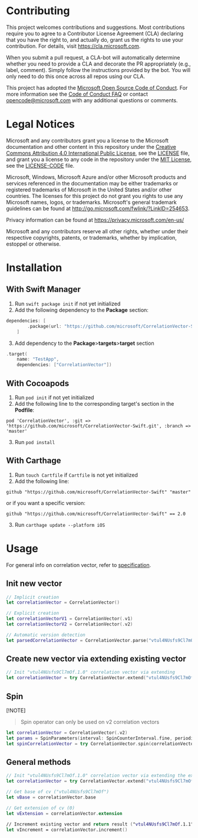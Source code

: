 
# Contributing

This project welcomes contributions and suggestions.  Most contributions require you to agree to a
Contributor License Agreement (CLA) declaring that you have the right to, and actually do, grant us
the rights to use your contribution. For details, visit https://cla.microsoft.com.

When you submit a pull request, a CLA-bot will automatically determine whether you need to provide
a CLA and decorate the PR appropriately (e.g., label, comment). Simply follow the instructions
provided by the bot. You will only need to do this once across all repos using our CLA.

This project has adopted the [Microsoft Open Source Code of Conduct](https://opensource.microsoft.com/codeofconduct/).
For more information see the [Code of Conduct FAQ](https://opensource.microsoft.com/codeofconduct/faq/) or
contact [opencode@microsoft.com](mailto:opencode@microsoft.com) with any additional questions or comments.

# Legal Notices

Microsoft and any contributors grant you a license to the Microsoft documentation and other content
in this repository under the [Creative Commons Attribution 4.0 International Public License](https://creativecommons.org/licenses/by/4.0/legalcode),
see the [LICENSE](LICENSE) file, and grant you a license to any code in the repository under the [MIT License](https://opensource.org/licenses/MIT), see the
[LICENSE-CODE](LICENSE-CODE) file.

Microsoft, Windows, Microsoft Azure and/or other Microsoft products and services referenced in the documentation
may be either trademarks or registered trademarks of Microsoft in the United States and/or other countries.
The licenses for this project do not grant you rights to use any Microsoft names, logos, or trademarks.
Microsoft's general trademark guidelines can be found at http://go.microsoft.com/fwlink/?LinkID=254653.

Privacy information can be found at https://privacy.microsoft.com/en-us/

Microsoft and any contributors reserve all other rights, whether under their respective copyrights, patents,
or trademarks, whether by implication, estoppel or otherwise.

# Installation

## With Swift Manager

1. Run `swift package init` if not yet initialized
2. Add the following dependency to the **Package** section:
```swift
dependencies: [
        .package(url: "https://github.com/microsoft/CorrelationVector-Swift.git", .branch("master"))
    ]
```
3. Add dependency to the **Package**>**targets**>**target** section
```swift
.target(
    name: "TestApp",
    dependencies: ["CorrelationVector"])
```

## With Cocoapods

1. Run `pod init` if not yet initialized
2. Add the following line to the corresponding target's section in the **Podfile**:
```
pod 'CorrelationVector', :git => 'https://github.com/microsoft/CorrelationVector-Swift.git', :branch => 'master'
```
3. Run `pod install`

## With Carthage

1. Run `touch Cartfile` if `Cartfile` is not yet initialized
2. Add the following line:
```
github "https://github.com/microsoft/CorrelationVector-Swift" "master"
```
or if you want a specific version:
```
github "https://github.com/microsoft/CorrelationVector-Swift" == 2.0
```
3. Run `carthage update --platform iOS`

# Usage

For general info on correlation vector, refer to [specification](https://github.com/microsoft/CorrelationVector/blob/master/cV%20-%202.1.md).

## Init new vector

```swift
// Implicit creation
let correlationVector = CorrelationVector()

// Explicit creation
let correlationVectorV1 = CorrelationVector(.v1)
let correlationVectorV2 = CorrelationVector(.v2)

// Automatic version detection
let parsedCorrelationVector = CorrelationVector.parse("vtul4NUsfs9Cl7mOf.1")
```

## Create new vector via extending existing vector

```swift
// Init "vtul4NUsfs9Cl7mOf.1.0" correlation vector via extending
let correlationVector = try CorrelationVector.extend("vtul4NUsfs9Cl7mOf.1")
```

## Spin

[!NOTE]
> Spin operator can only be used on v2 correlation vectors

```swift
let correlationVector = CorrelationVector(.v2)
let params = SpinParameters(interval: SpinCounterInterval.fine, periodicity: SpinCounterPeriodicity.short, entropy: SpinEntropy.two)
let spinCorrelationVector = try CorrelationVector.spin(correlationVector.value, params)
```

## General methods

```swift
// Init "vtul4NUsfs9Cl7mOf.1.0" correlation vector via extending the existing vector
let correlationVector = try CorrelationVector.extend("vtul4NUsfs9Cl7mOf.1")

// Get base of cv ("vtul4NUsfs9Cl7mOf")
let vBase = correlationVector.base

// Get extension of cv (0)
let vExtension = correlationVector.extension

// Increment existing vector and return result ("vtul4NUsfs9Cl7mOf.1.1")
let vIncrement = correlationVector.increment()
```